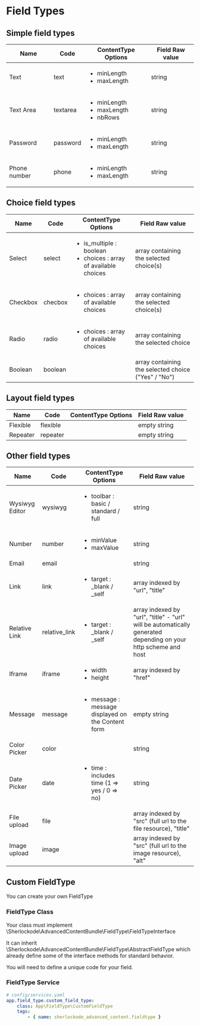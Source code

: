 Field Types
===========

## Simple field types 

| Name | Code | ContentType Options | Field Raw value |
| ---- | ---- | ------- | ------- |
| Text | text | <ul><li>minLength</li><li>maxLength</li></ul> | string |
| Text Area | textarea | <ul><li>minLength</li><li>maxLength</li><li>nbRows</li></ul> | string |
| Password | password | <ul><li>minLength</li><li>maxLength</li></ul> | string |
| Phone number | phone | <ul><li>minLength</li><li>maxLength</li></ul> | string |

## Choice field types 

| Name | Code | ContentType Options | Field Raw value |
| ---- | ---- | ------- | ------- |
| Select | select | <ul><li>is_multiple : boolean</li><li>choices : array of available choices</li></ul> | array containing the selected choice(s) |
| Checkbox | checbox | <ul><li>choices : array of available choices</li></ul> | array containing the selected choice(s) |
| Radio | radio | <ul><li>choices : array of available choices</li></ul> | array containing the selected choice |
| Boolean | boolean |  | array containing the selected choice ("Yes" / "No") |

## Layout field types 

| Name | Code | ContentType Options | Field Raw value |
| ---- | ---- | ------- | ------- |
| Flexible | flexible |  | empty string |
| Repeater | repeater |  | empty string |

## Other field types 

| Name | Code | ContentType Options | Field Raw value |
| ---- | ---- | ------- | ------- |
| Wysiwyg Editor | wysiwyg | <ul><li>toolbar : basic / standard / full</li></ul> | string |
| Number | number | <ul><li>minValue</li><li>maxValue</li></ul> | string |
| Email | email |  | string |
| Link | link | <ul><li>target : _blank / _self</li></ul> | array indexed by "url", "title" |
| Relative Link | relative_link | <ul><li>target : _blank / _self</li></ul> | array indexed by "url", "title" - "url" will be automatically generated depending on your http scheme and host |
| Iframe | iframe | <ul><li>width</li><li>height</li></ul> | array indexed by "href" |
| Message | message | <ul><li>message : message displayed on the Content form</li></ul> | empty string |
| Color Picker | color |  | string |
| Date Picker | date | <ul><li>time : includes time (1 => yes / 0 => no)</li></ul> | string |
| File upload | file |  | array indexed by "src" (full url to the file resource), "title" |
| Image upload | image |  | array indexed by "src" (full url to the image resource), "alt" |

## Custom FieldType

You can create your own FieldType

### FieldType Class

Your class must implement \Sherlockode\AdvancedContentBundle\FieldType\FieldTypeInterface

It can inherit \Sherlockode\AdvancedContentBundle\FieldType\AbstractFieldType 
which already define some of the interface methods for standard behavior.

You will need to define a unique code for your field.


### FieldType Service

```yaml
# config/services.yaml
app.field_type.custom_field_type:
    class: App\FieldType\CustomFieldType
    tags:
        - { name: sherlockode_advanced_content.fieldtype }
```
